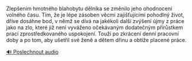 
Zlepšením hmotného blahobytu dělníka se změnilo jeho ohodnocení volného času. Tím, že je lépe zásoben věcmi zajišťujícími pohodlný život, dříve dosáhne bod, v němž se dívá na jakékoli další zvýšení újmy z práce jako na zlo, které již není vyváženo očekávaným dodatečným přírůstkem prací zprostředkovaného uspokojení. Touží po zkrácení denní pracovní doby a po tom, aby ušetřil své ženě a dětem dřinu a obtíže placené práce.

[🔊 Poslechnout audio](/data/7-paragraphs/audio/chapter_111/para_008-Zlepenm-hmotnho-blahobytu-dlnka-se-zmnilo-je.mp3)
